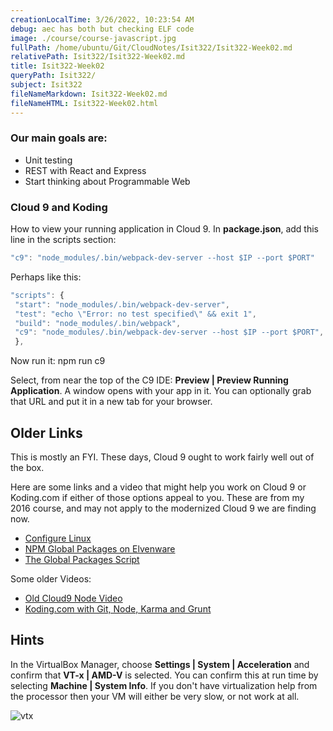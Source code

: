 ```yaml
---
creationLocalTime: 3/26/2022, 10:23:54 AM
debug: aec has both but checking ELF code
image: ./course/course-javascript.jpg
fullPath: /home/ubuntu/Git/CloudNotes/Isit322/Isit322-Week02.md
relativePath: Isit322/Isit322-Week02.md
title: Isit322-Week02
queryPath: Isit322/
subject: Isit322
fileNameMarkdown: Isit322-Week02.md
fileNameHTML: Isit322-Week02.html
---
```



<!-- toc -->
<!-- tocstop -->

<h3>Our main goals are:</h3>

<ul>
  <li>Unit testing</li>
  <li>REST with React and Express</li>
  <li>Start thinking about Programmable Web</li>
</ul>

### Cloud 9 and Koding

How to view your running application in Cloud 9. In **package.json**, add this line in the scripts section:

```javascript
"c9": "node_modules/.bin/webpack-dev-server --host $IP --port $PORT"
```

Perhaps like this:

```javascript
"scripts": {
 "start": "node_modules/.bin/webpack-dev-server",
 "test": "echo \"Error: no test specified\" && exit 1",
 "build": "node_modules/.bin/webpack",
 "c9": "node_modules/.bin/webpack-dev-server --host $IP --port $PORT",
 },
```

Now run it: npm run c9

Select, from near the top of the C9 IDE: **Preview | Preview Running Application**. A window opens with your app in it. You can optionally grab that URL and put it in a new tab for your browser.

## Older Links

This is mostly an FYI. These days, Cloud 9 ought to work fairly well out of the box.

Here are some links and a video that might help you work on Cloud 9 or Koding.com if either of those options appeal to you. These are from my 2016 course, and may not apply to the modernized Cloud 9 we are finding now.

- [Configure Linux](/os-guide/linux/ConfigureLinux.html)
- [NPM Global Packages on Elvenware][elf-global-pack]
- [The Global Packages Script][elf-pack-script]

Some older Videos:

- [Old Cloud9 Node Video](http://youtu.be/C8N3Mck1jEk)
- [Koding.com with Git, Node, Karma and Grunt](http://youtu.be/b8cyqDcnDlo)

## Hints

In the VirtualBox Manager, choose **Settings | System | Acceleration** and confirm that **VT-x | AMD-V** is selected. You can confirm this at run time by selecting **Machine | System Info**. If you don't have virtualization help from the processor then your VM will either be very slow, or not work at all.

![vtx](https://s3.amazonaws.com/bucket01.elvenware.com/images/VirtualBoxVtxInfoAndroid.png)


[elf-global-pack]: /javascript-guide/NodeJs.html#npm-global-packages
[elf-pack-script]: https://github.com/charliecalvert/JsObjects/blob/master/Utilities/NodeInstall/InstallNodePackages.sh
